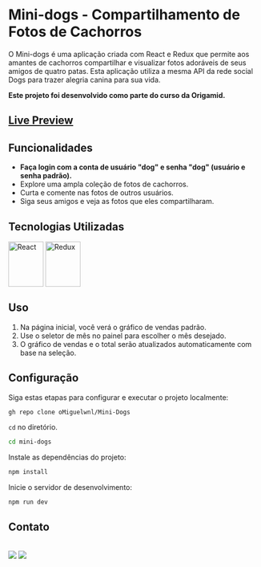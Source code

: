 # Mini-dogs - Compartilhamento de Fotos de Cachorros

O Mini-dogs é uma aplicação criada com React e Redux que permite aos amantes de cachorros compartilhar e visualizar fotos adoráveis de seus amigos de quatro patas. Esta aplicação utiliza a mesma API da rede social Dogs para trazer alegria canina para sua vida.

**Este projeto foi desenvolvido como parte do curso da Origamid.**

## <a href="https://fintech-db.netlify.app/">Live Preview</a>

## Funcionalidades

- **Faça login com a conta de usuário "dog" e senha "dog" (usuário e senha padrão).**
- Explore uma ampla coleção de fotos de cachorros.
- Curta e comente nas fotos de outros usuários.
- Siga seus amigos e veja as fotos que eles compartilharam.

## Tecnologias Utilizadas

<div >
  <img align="center" alt="React" src="https://cdn.worldvectorlogo.com/logos/react-2.svg"  height="90" width="70"/>
  <img align="center" alt="Redux" src="https://cdn.worldvectorlogo.com/logos/redux.svg"  height="90" width="70"/>
</div>

## Uso

1. Na página inicial, você verá o gráfico de vendas padrão.
2. Use o seletor de mês no painel para escolher o mês desejado.
3. O gráfico de vendas e o total serão atualizados automaticamente com base na seleção.

## Configuração

Siga estas etapas para configurar e executar o projeto localmente:

```sh
gh repo clone oMiguelwnl/Mini-Dogs
```

`cd` no diretório.

```sh
cd mini-dogs
```

Instale as dependências do projeto:

```sh
npm install
```

Inicie o servidor de desenvolvimento:

```sh
npm run dev
```

## Contato

<p style="display: inline_block"><br>
<a href="https://instagram.com/Miguel.iwnl" target="_blank"><img src="https://img.shields.io/badge/-Instagram-%23E4405F?style=for-the-badge&logo=instagram&logoColor=white" target="_blank"></a>
</a>
 <a href="https://www.linkedin.com/in/miguel-rafael-almeida/" target="_blank"><img src="https://img.shields.io/badge/-LinkedIn-%230077B5?style=for-the-badge&logo=linkedin&logoColor=white" target="_blank"></a>
